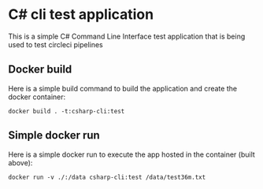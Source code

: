 # C# cli test application

This is a simple C# Command Line Interface test application that is being used to test circleci pipelines

## Docker build
Here is a simple build command to build the application and create the docker container:
```
docker build . -t:csharp-cli:test
```

## Simple docker run
Here is a simple docker run to execute the app hosted in the container (built above):
```
docker run -v ./:/data csharp-cli:test /data/test36m.txt
```


